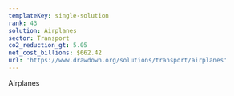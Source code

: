 ```yaml
---
templateKey: single-solution
rank: 43
solution: Airplanes
sector: Transport
co2_reduction_gt: 5.05
net_cost_billions: $662.42
url: 'https://www.drawdown.org/solutions/transport/airplanes'
---
```


Airplanes